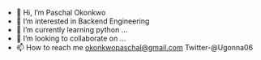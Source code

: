 - 👋 Hi, I’m Paschal Okonkwo
- 👀 I’m interested in Backend Engineering
- 🌱 I’m currently learning python ...
- 💞️ I’m looking to collaborate on ...
- 📫 How to reach me okonkwopaschal@gmail.com Twitter-@Ugonna06

<!---
Hakiyuu/Hakiyuu is a ✨ special ✨ repository because its `README.md` (this file) appears on your GitHub profile.
You can click the Preview link to take a look at your changes.
--->
